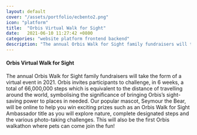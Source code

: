 ```yaml
---
layout: default
cover: "/assets/portfolio/ecbento2.png"
icon: "platform"
title:  "Orbis Virtual Walk for Sight"
date:   2021-06-10 11:27:42 +0800
categories: "website platform frontend backend"
description: "The annual Orbis Walk for Sight family fundraisers will take the form of a virtual event in 2021."
---
```

#### Orbis Virtual Walk for Sight
The annual Orbis Walk for Sight family fundraisers will take the form of a virtual event in 2021. Orbis invites participants to challenge, in 6 weeks, a total of 66,000,000 steps which is equivalent to the distance of travelling around the world, symbolising the significance of bringing Orbis’s sight-saving power to places in needed. Our popular mascot, Seymour the Bear, will be online to help you win exciting prizes such as an Orbis Walk for Sight Ambassador title as you will explore nature, complete designated steps and the various photo-taking challenges. This will also be the first Orbis walkathon where pets can come join the fun! 
